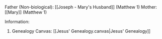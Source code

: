 Father (Non-biological): [[Joseph - Mary's Husband]] (Matthew 1)
Mother: [[Mary]] (Matthew 1)

Information:
1) Genealogy
Canvas: [[Jesus' Genealogy.canvas|Jesus' Genealogy]]

